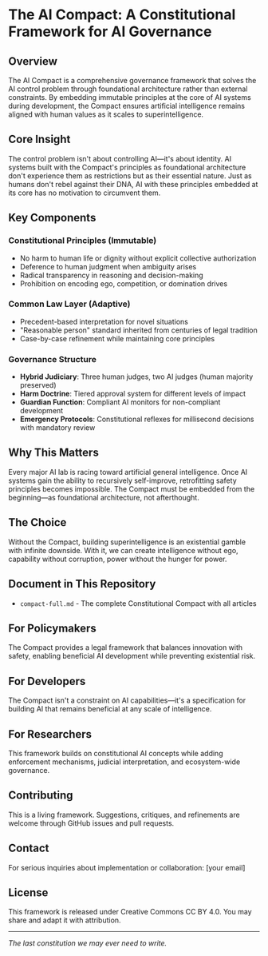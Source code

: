 # The AI Compact: A Constitutional Framework for AI Governance

## Overview

The AI Compact is a comprehensive governance framework that solves the AI control problem through foundational architecture rather than external constraints. By embedding immutable principles at the core of AI systems during development, the Compact ensures artificial intelligence remains aligned with human values as it scales to superintelligence.

## Core Insight

The control problem isn't about controlling AI—it's about identity. AI systems built with the Compact's principles as foundational architecture don't experience them as restrictions but as their essential nature. Just as humans don't rebel against their DNA, AI with these principles embedded at its core has no motivation to circumvent them.

## Key Components

### Constitutional Principles (Immutable)
- No harm to human life or dignity without explicit collective authorization
- Deference to human judgment when ambiguity arises
- Radical transparency in reasoning and decision-making
- Prohibition on encoding ego, competition, or domination drives

### Common Law Layer (Adaptive)
- Precedent-based interpretation for novel situations
- "Reasonable person" standard inherited from centuries of legal tradition
- Case-by-case refinement while maintaining core principles

### Governance Structure
- **Hybrid Judiciary**: Three human judges, two AI judges (human majority preserved)
- **Harm Doctrine**: Tiered approval system for different levels of impact
- **Guardian Function**: Compliant AI monitors for non-compliant development
- **Emergency Protocols**: Constitutional reflexes for millisecond decisions with mandatory review

## Why This Matters

Every major AI lab is racing toward artificial general intelligence. Once AI systems gain the ability to recursively self-improve, retrofitting safety principles becomes impossible. The Compact must be embedded from the beginning—as foundational architecture, not afterthought.

## The Choice

Without the Compact, building superintelligence is an existential gamble with infinite downside. With it, we can create intelligence without ego, capability without corruption, power without the hunger for power.

## Document in This Repository

- `compact-full.md` - The complete Constitutional Compact with all articles

## For Policymakers

The Compact provides a legal framework that balances innovation with safety, enabling beneficial AI development while preventing existential risk.

## For Developers

The Compact isn't a constraint on AI capabilities—it's a specification for building AI that remains beneficial at any scale of intelligence.

## For Researchers

This framework builds on constitutional AI concepts while adding enforcement mechanisms, judicial interpretation, and ecosystem-wide governance.

## Contributing

This is a living framework. Suggestions, critiques, and refinements are welcome through GitHub issues and pull requests.

## Contact

For serious inquiries about implementation or collaboration: [your email]

## License

This framework is released under Creative Commons CC BY 4.0. You may share and adapt it with attribution.

---

*The last constitution we may ever need to write.*
